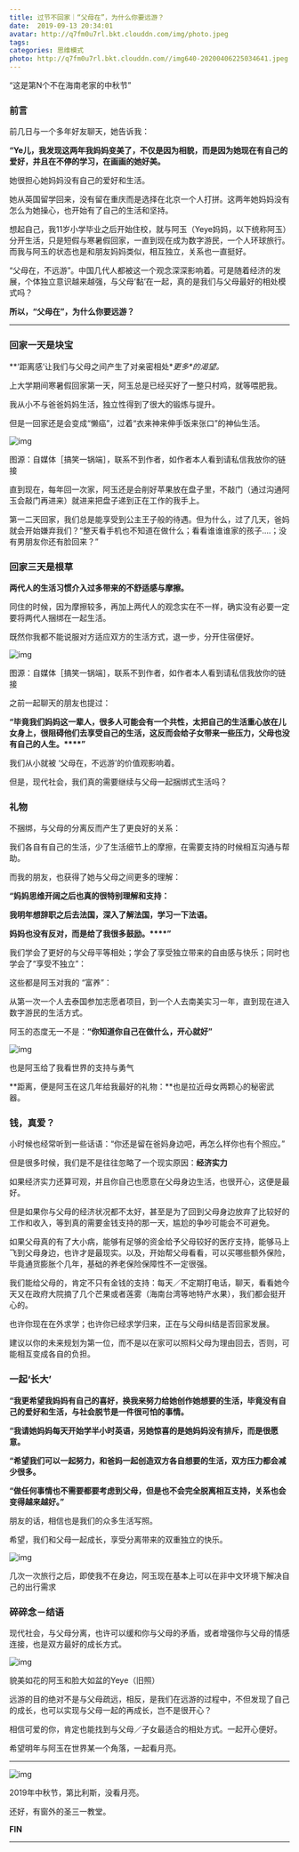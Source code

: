 ```yaml
---
title: 过节不回家｜“父母在”，为什么你要远游？
date:  2019-09-13 20:34:01
avatar: http://q7fm0u7rl.bkt.clouddn.com/img/photo.jpeg
tags: 
categories: 思维模式
photo: http://q7fm0u7rl.bkt.clouddn.com//img640-20200406225034641.jpeg
---
```


“这是第N个不在海南老家的中秋节”



### **前言**



前几日与一个多年好友聊天，她告诉我：



**“Ye儿，我发现这两年我妈妈变美了，不仅是因为相貌，而是因为她现在有自己的爱好，并且在不停的学习，在画画的她好美。**

她很担心她妈妈没有自己的爱好和生活。

她从英国留学回来，没有留在重庆而是选择在北京一个人打拼。这两年她妈妈没有怎么为她操心，也开始有了自己的生活和坚持。



想起自己，我11岁小学毕业之后开始住校，就与阿玉（Yeye妈妈，以下统称阿玉）分开生活，只是短假与寒暑假回家，一直到现在成为数字游民，一个人环球旅行。而我与阿玉的状态也是和朋友妈妈类似，相互独立，关系也一直挺好。



“父母在，不远游”。中国几代人都被这一个观念深深影响着。可是随着经济的发展，个体独立意识越来越强，与父母’黏’在一起，真的是我们与父母最好的相处模式吗？



**所以，“父母在”，为什么你要远游？**



------





### **回家一天是块宝**



**‘距离感’让我们与父母之间产生了对亲密相处\**更多\**的渴望。**





上大学期间寒暑假回家第一天，阿玉总是已经买好了一整只村鸡，就等喂肥我。



我从小不与爸爸妈妈生活，独立性得到了很大的锻炼与提升。



但是一回家还是会变成“懒癌”，过着“衣来神来伸手饭来张口”的神仙生活。



![img](http://q7fm0u7rl.bkt.clouddn.com//img640-20200406225009375.jpeg)

图源：自媒体［搞笑一锅端］，联系不到作者，如作者本人看到请私信我放你的链接



直到现在，每年回一次家，阿玉还是会削好苹果放在盘子里，不敲门（通过沟通阿玉会敲门再进来）就进来把盘子递到正在工作的我手上。



第一二天回家，我们总是能享受到公主王子般的待遇。但为什么，过了几天，爸妈就会开始嫌弃我们？“整天看手机也不知道在做什么；看看谁谁谁家的孩子....；没有男朋友你还有脸回来？”





### **回家三天是根草**



**两代人的生活习惯介入过多带来的不舒适感与摩擦。**



同住的时候，因为摩擦较多，再加上两代人的观念实在不一样，确实没有必要一定要将两代人捆绑在一起生活。



既然你我都不能说服对方适应双方的生活方式，退一步，分开住宿便好。



![img](http://q7fm0u7rl.bkt.clouddn.com//img640-20200406225013756.jpeg)

图源：自媒体［搞笑一锅端］，联系不到作者，如作者本人看到请私信我放你的链接



之前一起聊天的朋友也提过：



**“毕竟我们妈妈这一辈人，很多人可能会有一个共性，太把自己的生活重心放在儿女身上，很阻碍他们去享受自己的生活，这反而会给子女带来一些压力，父母也没有自己的人生。****”**



我们从小就被 ‘父母在，不远游’的价值观影响着。



但是，现代社会，我们真的需要继续与父母一起捆绑式生活吗？





### **礼物**



不捆绑，与父母的分离反而产生了更良好的关系：



我们各自有自己的生活，少了生活细节上的摩擦，在需要支持的时候相互沟通与帮助。



而我的朋友，也获得了她与父母之间更多的理解：



**“妈妈思维开阔之后也真的很特别理解和支持：**

**我明年想辞职之后去法国，深入了解法国，学习一下法语。**

**妈妈也没有反对，而是给了我很多鼓励。****”**



我们学会了更好的与父母平等相处；学会了享受独立带来的自由感与快乐；同时也学会了“享受不独立”：



这些都是阿玉对我的 “富养”：



从第一次一个人去泰国参加志愿者项目，到一个人去南美实习一年，直到现在进入数字游民的生活方式。



阿玉的态度无一不是：**“你知道你自己在做什么，开心就好”**

![img](http://q7fm0u7rl.bkt.clouddn.com//img640-20200406225019279.jpeg)

也是阿玉给了我看世界的支持与勇气



**距离，便是阿玉在这几年给我最好的礼物：**也是拉近母女两颗心的秘密武器。





### **钱，真爱？**



小时候也经常听到一些话语：“你还是留在爸妈身边吧，再怎么样你也有个照应。”



但是很多时候，我们是不是往往忽略了一个现实原因：**经济实力**



如果经济实力还算可观，并且你自己也愿意在父母身边生活，也很开心，这便是最好。



但是如果你与父母的经济状况都不太好，甚至是为了回到父母身边放弃了比较好的工作和收入，等到真的需要金钱支持的那一天，尴尬的争吵可能会不可避免。



如果父母真的有了大小病，能够有足够的资金给予父母较好的医疗支持，能够马上飞到父母身边，也许才是最现实。以及，开始帮父母看看，可以买哪些额外保险，毕竟通货膨胀个几年，基础的养老保险保障性不一定很强。



我们能给父母的，肯定不只有金钱的支持：每天／不定期打电话，聊天，看看她今天又在政府大院摘了几个芒果或者莲雾（海南台湾等地特产水果），我们都会挺开心的。



也许你现在在外求学；也许你已经求学归来，正在与父母纠结是否回家发展。



建议以你的未来规划为第一位，而不是以在家可以照料父母为理由回去，否则，可能相互变成各自的负担。

 



### **一起‘长大’**



**“我更希望我妈妈有自己的喜好，换我来努力给她创作她想要的生活，毕竟没有自己的爱好和生活，与社会脱节是一件很可怕的事情。**



**“我请她妈妈每天开始学半小时英语，另她惊喜的是她妈妈没有排斥，而是很愿意。**



**“希望我们可以一起努力，和爸妈一起创造双方各自想要的生活，双方压力都会减少很多。**



**“做任何事情也不需要都要考虑到父母，但是也不会完全脱离相互支持，关系也会变得越来越好。”**



朋友的话，相信也是我们的众多生活写照。



希望，我们和父母一起成长，享受分离带来的双重独立的快乐。



![img](http://q7fm0u7rl.bkt.clouddn.com//img640-20200406225025159.jpeg)

几次一次旅行之后，即使我不在身边，阿玉现在基本上可以在非中文环境下解决自己的出行需求





### **碎碎念－结语**



现代社会，与父母分离，也许可以缓和你与父母的矛盾，或者增强你与父母的情感连接，也是双方最好的成长方式。



![img](http://q7fm0u7rl.bkt.clouddn.com//img640-20200406225029911.jpeg)

貌美如花的阿玉和脸大如盆的Yeye（旧照）



远游的目的绝对不是与父母疏远，相反，是我们在远游的过程中，不但发现了自己的成长，也可以实现与父母一起的再成长，岂不是很开心？



相信可爱的你，肯定也能找到与父母／子女最适合的相处方式。一起开心便好。



希望明年与阿玉在世界某一个角落，一起看月亮。



------





![img](http://q7fm0u7rl.bkt.clouddn.com//img640-20200406225034641.jpeg)



2019年中秋节，第比利斯，没看月亮。

还好，有窗外的圣三一教堂。



 



**FIN**

***

